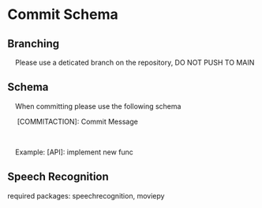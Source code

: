 # Commit Schema

## Branching

    Please use a deticated branch on the repository, DO NOT PUSH TO MAIN



## Schema

    When committing please use the following schema

     [COMMITACTION]: Commit Message

   

    Example: [API]: implement new func

## Speech Recognition

required packages: speechrecognition, moviepy
